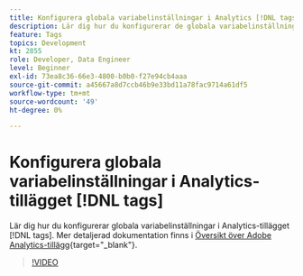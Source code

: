 ```yaml
---
title: Konfigurera globala variabelinställningar i Analytics [!DNL tags] -tillägget
description: Lär dig hur du konfigurerar de globala variabelinställningarna i Analytics [!DNL tags] -tillägget.
feature: Tags
topics: Development
kt: 2855
role: Developer, Data Engineer
level: Beginner
exl-id: 73ea8c36-66e3-4800-b0b0-f27e94cb4aaa
source-git-commit: a45667a8d7ccb46b9e33bd11a78fac9714a61df5
workflow-type: tm+mt
source-wordcount: '49'
ht-degree: 0%

---
```


# Konfigurera globala variabelinställningar i Analytics-tillägget [!DNL tags]

Lär dig hur du konfigurerar globala variabelinställningar i Analytics-tillägget [!DNL tags]. Mer detaljerad dokumentation finns i [Översikt över Adobe Analytics-tillägg](https://experienceleague.adobe.com/docs/experience-platform/tags/extensions/client/analytics/overview.html?lang=sv-SE){target="_blank"}.

>[!VIDEO](https://video.tv.adobe.com/v/27181/?quality=12&learn=on)
